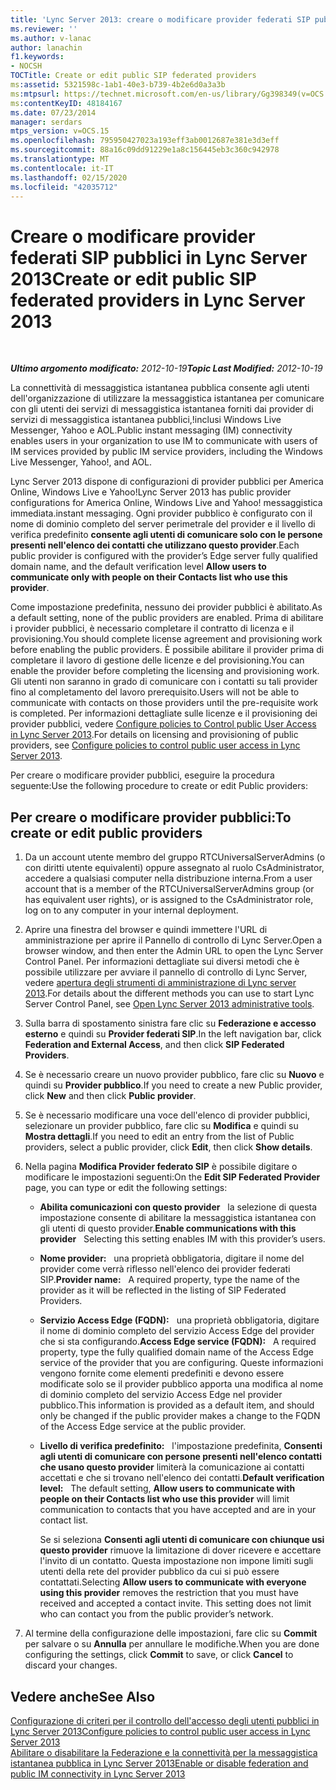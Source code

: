 ```yaml
---
title: 'Lync Server 2013: creare o modificare provider federati SIP pubblici'
ms.reviewer: ''
ms.author: v-lanac
author: lanachin
f1.keywords:
- NOCSH
TOCTitle: Create or edit public SIP federated providers
ms:assetid: 5321598c-1ab1-40e3-b739-4b2e6d0a3a3b
ms:mtpsurl: https://technet.microsoft.com/en-us/library/Gg398349(v=OCS.15)
ms:contentKeyID: 48184167
ms.date: 07/23/2014
manager: serdars
mtps_version: v=OCS.15
ms.openlocfilehash: 795950427023a193eff3ab0012687e381e3d3eff
ms.sourcegitcommit: 88a16c09dd91229e1a8c156445eb3c360c942978
ms.translationtype: MT
ms.contentlocale: it-IT
ms.lasthandoff: 02/15/2020
ms.locfileid: "42035712"
---
```

<div data-xmlns="http://www.w3.org/1999/xhtml">

<div class="topic" data-xmlns="http://www.w3.org/1999/xhtml" data-msxsl="urn:schemas-microsoft-com:xslt" data-cs="http://msdn.microsoft.com/">

<div data-asp="http://msdn2.microsoft.com/asp">

# <a name="create-or-edit-public-sip-federated-providers-in-lync-server-2013"></a><span data-ttu-id="027b5-102">Creare o modificare provider federati SIP pubblici in Lync Server 2013</span><span class="sxs-lookup"><span data-stu-id="027b5-102">Create or edit public SIP federated providers in Lync Server 2013</span></span>

</div>

<div id="mainSection">

<div id="mainBody">

<span> </span>

<span data-ttu-id="027b5-103">_**Ultimo argomento modificato:** 2012-10-19_</span><span class="sxs-lookup"><span data-stu-id="027b5-103">_**Topic Last Modified:** 2012-10-19_</span></span>

<span data-ttu-id="027b5-104">La connettività di messaggistica istantanea pubblica consente agli utenti dell'organizzazione di utilizzare la messaggistica istantanea per comunicare con gli utenti dei servizi di messaggistica istantanea forniti dai provider di servizi di messaggistica istantanea pubblici,\!inclusi Windows Live Messenger, Yahoo e AOL.</span><span class="sxs-lookup"><span data-stu-id="027b5-104">Public instant messaging (IM) connectivity enables users in your organization to use IM to communicate with users of IM services provided by public IM service providers, including the Windows Live Messenger, Yahoo\!, and AOL.</span></span>

<span data-ttu-id="027b5-105">Lync Server 2013 dispone di configurazioni di provider pubblici per America Online, Windows Live e Yahoo\!</span><span class="sxs-lookup"><span data-stu-id="027b5-105">Lync Server 2013 has public provider configurations for America Online, Windows Live and Yahoo\!</span></span> <span data-ttu-id="027b5-106">messaggistica immediata.</span><span class="sxs-lookup"><span data-stu-id="027b5-106">instant messaging.</span></span> <span data-ttu-id="027b5-107">Ogni provider pubblico è configurato con il nome di dominio completo del server perimetrale del provider e il livello di verifica predefinito **consente agli utenti di comunicare solo con le persone presenti nell'elenco dei contatti che utilizzano questo provider**.</span><span class="sxs-lookup"><span data-stu-id="027b5-107">Each public provider is configured with the provider’s Edge server fully qualified domain name, and the default verification level **Allow users to communicate only with people on their Contacts list who use this provider**.</span></span>

<span data-ttu-id="027b5-108">Come impostazione predefinita, nessuno dei provider pubblici è abilitato.</span><span class="sxs-lookup"><span data-stu-id="027b5-108">As a default setting, none of the public providers are enabled.</span></span> <span data-ttu-id="027b5-109">Prima di abilitare i provider pubblici, è necessario completare il contratto di licenza e il provisioning.</span><span class="sxs-lookup"><span data-stu-id="027b5-109">You should complete license agreement and provisioning work before enabling the public providers.</span></span> <span data-ttu-id="027b5-110">È possibile abilitare il provider prima di completare il lavoro di gestione delle licenze e del provisioning.</span><span class="sxs-lookup"><span data-stu-id="027b5-110">You can enable the provider before completing the licensing and provisioning work.</span></span> <span data-ttu-id="027b5-111">Gli utenti non saranno in grado di comunicare con i contatti su tali provider fino al completamento del lavoro prerequisito.</span><span class="sxs-lookup"><span data-stu-id="027b5-111">Users will not be able to communicate with contacts on those providers until the pre-requisite work is completed.</span></span> <span data-ttu-id="027b5-112">Per informazioni dettagliate sulle licenze e il provisioning dei provider pubblici, vedere [Configure policies to Control public User Access in Lync Server 2013](lync-server-2013-configure-policies-to-control-public-user-access.md).</span><span class="sxs-lookup"><span data-stu-id="027b5-112">For details on licensing and provisioning of public providers, see [Configure policies to control public user access in Lync Server 2013](lync-server-2013-configure-policies-to-control-public-user-access.md).</span></span>

<span data-ttu-id="027b5-113">Per creare o modificare provider pubblici, eseguire la procedura seguente:</span><span class="sxs-lookup"><span data-stu-id="027b5-113">Use the following procedure to create or edit Public providers:</span></span>

<div>

## <a name="to-create-or-edit-public-providers"></a><span data-ttu-id="027b5-114">Per creare o modificare provider pubblici:</span><span class="sxs-lookup"><span data-stu-id="027b5-114">To create or edit public providers</span></span>

1.  <span data-ttu-id="027b5-115">Da un account utente membro del gruppo RTCUniversalServerAdmins (o con diritti utente equivalenti) oppure assegnato al ruolo CsAdministrator, accedere a qualsiasi computer nella distribuzione interna.</span><span class="sxs-lookup"><span data-stu-id="027b5-115">From a user account that is a member of the RTCUniversalServerAdmins group (or has equivalent user rights), or is assigned to the CsAdministrator role, log on to any computer in your internal deployment.</span></span>

2.  <span data-ttu-id="027b5-116">Aprire una finestra del browser e quindi immettere l'URL di amministrazione per aprire il Pannello di controllo di Lync Server.</span><span class="sxs-lookup"><span data-stu-id="027b5-116">Open a browser window, and then enter the Admin URL to open the Lync Server Control Panel.</span></span> <span data-ttu-id="027b5-117">Per informazioni dettagliate sui diversi metodi che è possibile utilizzare per avviare il pannello di controllo di Lync Server, vedere [apertura degli strumenti di amministrazione di Lync server 2013](lync-server-2013-open-lync-server-administrative-tools.md).</span><span class="sxs-lookup"><span data-stu-id="027b5-117">For details about the different methods you can use to start Lync Server Control Panel, see [Open Lync Server 2013 administrative tools](lync-server-2013-open-lync-server-administrative-tools.md).</span></span>

3.  <span data-ttu-id="027b5-118">Sulla barra di spostamento sinistra fare clic su **Federazione e accesso esterno** e quindi su **Provider federati SIP**.</span><span class="sxs-lookup"><span data-stu-id="027b5-118">In the left navigation bar, click **Federation and External Access**, and then click **SIP Federated Providers**.</span></span>

4.  <span data-ttu-id="027b5-119">Se è necessario creare un nuovo provider pubblico, fare clic su **Nuovo** e quindi su **Provider pubblico**.</span><span class="sxs-lookup"><span data-stu-id="027b5-119">If you need to create a new Public provider, click **New** and then click **Public provider**.</span></span>

5.  <span data-ttu-id="027b5-120">Se è necessario modificare una voce dell'elenco di provider pubblici, selezionare un provider pubblico, fare clic su **Modifica** e quindi su **Mostra dettagli**.</span><span class="sxs-lookup"><span data-stu-id="027b5-120">If you need to edit an entry from the list of Public providers, select a public provider, click **Edit**, then click **Show details**.</span></span>

6.  <span data-ttu-id="027b5-121">Nella pagina **Modifica Provider federato SIP** è possibile digitare o modificare le impostazioni seguenti:</span><span class="sxs-lookup"><span data-stu-id="027b5-121">On the **Edit SIP Federated Provider** page, you can type or edit the following settings:</span></span>
    
      - <span data-ttu-id="027b5-122">**Abilita comunicazioni con questo provider**   la selezione di questa impostazione consente di abilitare la messaggistica istantanea con gli utenti di questo provider.</span><span class="sxs-lookup"><span data-stu-id="027b5-122">**Enable communications with this provider**   Selecting this setting enables IM with this provider’s users.</span></span>
    
      - <span data-ttu-id="027b5-123">**Nome provider:**   una proprietà obbligatoria, digitare il nome del provider come verrà riflesso nell'elenco dei provider federati SIP.</span><span class="sxs-lookup"><span data-stu-id="027b5-123">**Provider name:**   A required property, type the name of the provider as it will be reflected in the listing of SIP Federated Providers.</span></span>
    
      - <span data-ttu-id="027b5-124">**Servizio Access Edge (FQDN):**   una proprietà obbligatoria, digitare il nome di dominio completo del servizio Access Edge del provider che si sta configurando.</span><span class="sxs-lookup"><span data-stu-id="027b5-124">**Access Edge service (FQDN):**   A required property, type the fully qualified domain name of the Access Edge service of the provider that you are configuring.</span></span> <span data-ttu-id="027b5-125">Queste informazioni vengono fornite come elementi predefiniti e devono essere modificate solo se il provider pubblico apporta una modifica al nome di dominio completo del servizio Access Edge nel provider pubblico.</span><span class="sxs-lookup"><span data-stu-id="027b5-125">This information is provided as a default item, and should only be changed if the public provider makes a change to the FQDN of the Access Edge service at the public provider.</span></span>
    
      - <span data-ttu-id="027b5-126">**Livello di verifica predefinito:**   l'impostazione predefinita, **Consenti agli utenti di comunicare con persone presenti nell'elenco contatti che usano questo provider** limiterà la comunicazione ai contatti accettati e che si trovano nell'elenco dei contatti.</span><span class="sxs-lookup"><span data-stu-id="027b5-126">**Default verification level:**   The default setting, **Allow users to communicate with people on their Contacts list who use this provider** will limit communication to contacts that you have accepted and are in your contact list.</span></span>
        
        <span data-ttu-id="027b5-p105">Se si seleziona **Consenti agli utenti di comunicare con chiunque usi questo provider** rimuove la limitazione di dover ricevere e accettare l'invito di un contatto. Questa impostazione non impone limiti sugli utenti della rete del provider pubblico da cui si può essere contattati.</span><span class="sxs-lookup"><span data-stu-id="027b5-p105">Selecting **Allow users to communicate with everyone using this provider** removes the restriction that you must have received and accepted a contact invite. This setting does not limit who can contact you from the public provider’s network.</span></span>

7.  <span data-ttu-id="027b5-129">Al termine della configurazione delle impostazioni, fare clic su **Commit** per salvare o su **Annulla** per annullare le modifiche.</span><span class="sxs-lookup"><span data-stu-id="027b5-129">When you are done configuring the settings, click **Commit** to save, or click **Cancel** to discard your changes.</span></span>

</div>

<div>

## <a name="see-also"></a><span data-ttu-id="027b5-130">Vedere anche</span><span class="sxs-lookup"><span data-stu-id="027b5-130">See Also</span></span>


[<span data-ttu-id="027b5-131">Configurazione di criteri per il controllo dell'accesso degli utenti pubblici in Lync Server 2013</span><span class="sxs-lookup"><span data-stu-id="027b5-131">Configure policies to control public user access in Lync Server 2013</span></span>](lync-server-2013-configure-policies-to-control-public-user-access.md)  
[<span data-ttu-id="027b5-132">Abilitare o disabilitare la Federazione e la connettività per la messaggistica istantanea pubblica in Lync Server 2013</span><span class="sxs-lookup"><span data-stu-id="027b5-132">Enable or disable federation and public IM connectivity in Lync Server 2013</span></span>](lync-server-2013-enable-or-disable-federation-and-public-im-connectivity.md)  
  

</div>

</div>

<span> </span>

</div>

</div>

</div>

